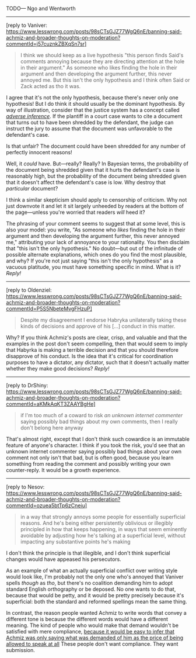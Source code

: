 
TODO— Ngo and Wentworth

----

[reply to Vaniver: https://www.lesswrong.com/posts/98sCTsGJZ77WgQ6nE/banning-said-achmiz-and-broader-thoughts-on-moderation?commentId=j57cuznkZBXqSn7sr]

> I think we should keep as a live hypothesis "this person finds Said's comments annoying because they are directing attention at the hole in their argument." As someone who likes finding the hole in their argument and then developing the argument further, this never annoyed me. But this isn't the only hypothesis and I think often Said or Zack acted as tho it was.

I agree that it's not the only hypothesis, because there's never only one hypothesis! But I do think it should usually be the dominant hypothesis. By way of illustration, consider that the justice system has a concept called [_adverse inference_](https://en.wikipedia.org/wiki/Adverse_inference). If the plantiff in a court case wants to cite a document that turns out to have been shredded by the defendant, the judge can instruct the jury to assume that the document was unfavorable to the defendant's case.

Is that unfair? The document could have been shredded for any number of perfectly innocent reasons!

Well, it _could_ have. But—really? Really? In Bayesian terms, the probability of the document being shredded given that it hurts the defendant's case is reasonably high, but the probability of the document being shredded given that it doesn't affect the defendant's case is low. Why destroy that _particular_ document?

I think a similar skepticism should apply to censorship of criticism. Why not just downvote it and let it sit largely unheeded by readers at the bottom of the page—unless you're worried that readers _will_ heed it?

The phrasing of your comment seems to suggest that at some level, this is also your model: you write, "As someone who _likes_ finding the hole in their argument and then developing the argument further, this never annoyed me," attributing your lack of annoyance to your rationality. You then disclaim that "this isn't the only hypothesis." No doubt—but out of the infinitude of possible alternate explanations, which ones do you find the most plausible, and why? If you're not just saying "this isn't the only hypothesis" as a vacuous platitude, you must have something specific in mind. What is it? _Reply!_

-------

[reply to Oldenziel: https://www.lesswrong.com/posts/98sCTsGJZ77WgQ6nE/banning-said-achmiz-and-broader-thoughts-on-moderation?commentId=P5S5NbeteMvgFHzuP]

> Despite my disagreement I endorse Habryka unilaterally taking these kinds of decisions and approve of his [...] conduct in this matter.

Why? If you think Achmiz's posts are clear, crisp, and valuable and that the examples in the post don't seem compelling, then that would seem to imply that Habyrka is making a terrible decision and that you should therefore disapprove of his conduct. Is the idea that it's critical for coordination purposes to have a dictator, any dictator, such that it doesn't actually matter whether they make good decisions? _Reply!_

----

[reply to DrShiny: https://www.lesswrong.com/posts/98sCTsGJZ77WgQ6nE/banning-said-achmiz-and-broader-thoughts-on-moderation?commentId=aKMkAqKT3ZAAYBgHe]

> if I'm too much of a coward to risk _an unknown internet commenter_ saying possibly bad things about my own comments, then I really don't belong here anyway

That's almost right, except that I don't think such cowardice is an immutable feature of anyone's character. I think if you took the risk, you'd see that an unknown internet commenter saying possibly bad things about your own comment not only isn't that bad, but is often good, because you learn something from reading the comment and possibly writing your own counter-reply. It would be a growth experience.

----

[reply to Nesov: https://www.lesswrong.com/posts/98sCTsGJZ77WgQ6nE/banning-said-achmiz-and-broader-thoughts-on-moderation?commentId=ozuea5btTp6zCneiu]

> in a way that strongly annoys some people for essentially superficial reasons. And he's being either persistently oblivious or illegibly principled in how that keeps happening, in ways that seem eminently avoidable by adjusting how he's talking at a superficial level, without impacting any substantive points he's making

I don't think the principle is that illegible, and I don't think superficial changes would have appeased his persecutors.

As an example of what an actually superficial conflict over writing style would look like, I'm probably not the only one who's annoyed that Vaniver spells _though_ as _tho_, but there's no coalition demanding him to adopt standard English orthography or be deposed. No one wants to do that, because that would be petty, and it would be pretty precisely because it's superficial: both the standard and reformed spellings mean the same thing.

In contrast, the reason people wanted Achmiz to write words that convey a different tone is because the different words would have a different meaning. The kind of people who would make that demand wouldn't be satisfied with mere compliance, [because it would be easy to infer that Achmiz was only saying what was demanded of him as the price of being allowed to speak at all](https://www.lesswrong.com/posts/pC74aJyCRgns6atzu/meta-discussion-from-circling-as-cousin-to-rationality?commentId=g6vrAMkHmCHTRa4C2) These people don't want compliance. They want submission.
